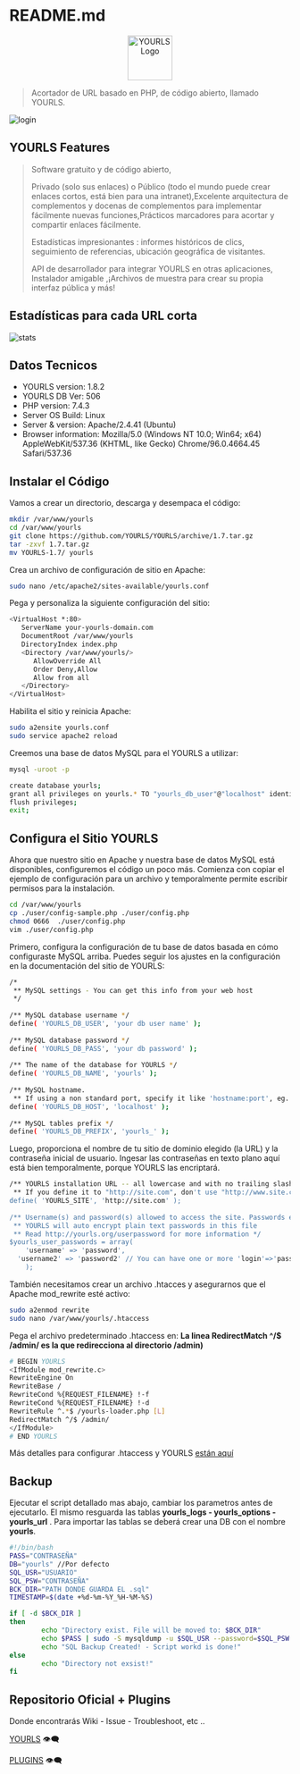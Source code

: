 # README.md

<p align="center">
  <a href="https://yourls.org">
    <img height="80" src="https://github.com/YOURLS/YOURLS/raw/master/images/yourls-logo.svg" alt="YOURLS Logo">
  </a>
</p>

>Acortador de URL basado en PHP, de código abierto, llamado YOURLS.

![login](https://user-images.githubusercontent.com/87372312/143458573-fca7a021-0c94-44b1-90ca-e3ca162f738b.png)


## YOURLS Features
>Software gratuito y de código abierto,
>
>Privado (solo sus enlaces) o Público (todo el mundo puede crear enlaces cortos, está bien para una intranet),Excelente arquitectura de complementos y docenas de complementos para implementar fácilmente nuevas funciones,Prácticos marcadores para acortar y compartir enlaces fácilmente.
>
>Estadísticas impresionantes : informes históricos de clics, seguimiento de referencias, ubicación geográfica de visitantes.
>
>API de desarrollador para integrar YOURLS en otras aplicaciones,
>Instalador amigable ,¡Archivos de muestra para crear su propia interfaz pública y más!

## Estadísticas para cada URL corta

![stats](https://user-images.githubusercontent.com/87372312/143271200-373be6d5-9fa3-4372-8422-ac3b61f1b23b.gif)




## Datos Tecnicos

- YOURLS version: 1.8.2
- YOURLS DB Ver: 506
- PHP version: 7.4.3
- Server OS Build: Linux
- Server & version: Apache/2.4.41 (Ubuntu)
- Browser information: Mozilla/5.0 (Windows NT 10.0; Win64; x64) AppleWebKit/537.36 (KHTML, like Gecko) Chrome/96.0.4664.45 Safari/537.36


## Instalar el Código
Vamos a crear un directorio, descarga y desempaca el código:
```bash
mkdir /var/www/yourls
cd /var/www/yourls
git clone https://github.com/YOURLS/YOURLS/archive/1.7.tar.gz
tar -zxvf 1.7.tar.gz 
mv YOURLS-1.7/ yourls
```
Crea un archivo de configuración de sitio en Apache:

```bash
sudo nano /etc/apache2/sites-available/yourls.conf
```
Pega y personaliza la siguiente configuración del sitio:

```bash
<VirtualHost *:80>
   ServerName your-yourls-domain.com
   DocumentRoot /var/www/yourls
   DirectoryIndex index.php
   <Directory /var/www/yourls/>
      AllowOverride All
      Order Deny,Allow
      Allow from all
   </Directory>
</VirtualHost>
```

Habilita el sitio y reinicia Apache:

```bash
sudo a2ensite yourls.conf 
sudo service apache2 reload
```

Creemos una base de datos MySQL para el YOURLS a utilizar:

```bash
mysql -uroot -p

create database yourls;
grant all privileges on yourls.* TO "yourls_db_user"@"localhost" identified by "yourls-pwd";
flush privileges;
exit;
```



## Configura el Sitio YOURLS

Ahora que nuestro sitio en Apache y nuestra base de datos MySQL está disponibles, configuremos el código un poco más.
Comienza con copiar el ejemplo de configuración para un archivo y temporalmente permite escribir permisos para la instalación.

```bash
cd /var/www/yourls
cp ./user/config-sample.php ./user/config.php
chmod 0666  ./user/config.php
vim ./user/config.php
```

Primero, configura la configuración de tu base de datos basada en cómo configuraste MySQL arriba. Puedes seguir los ajustes en la configuración en la documentación del sitio de YOURLS:

```bash
/*
 ** MySQL settings - You can get this info from your web host
 */
 
/** MySQL database username */
define( 'YOURLS_DB_USER', 'your db user name' );
 
/** MySQL database password */
define( 'YOURLS_DB_PASS', 'your db password' );
 
/** The name of the database for YOURLS */
define( 'YOURLS_DB_NAME', 'yourls' );
 
/** MySQL hostname.
 ** If using a non standard port, specify it like 'hostname:port', eg. 'localhost:9999' or '127.0.0.1:666' */
define( 'YOURLS_DB_HOST', 'localhost' );
 
/** MySQL tables prefix */
define( 'YOURLS_DB_PREFIX', 'yourls_' );
```

Luego, proporciona el nombre de tu sitio de dominio elegido (la URL) y la contraseña inicial de usuario. Ingesar las contraseñas en texto plano aquí está bien temporalmente, porque YOURLS las encriptará.

```bash
/** YOURLS installation URL -- all lowercase and with no trailing slash.
 ** If you define it to "http://site.com", don't use "http://www.site.com" in your browser (and vice-versa) */
define( 'YOURLS_SITE', 'http://site.com' );
 
/** Username(s) and password(s) allowed to access the site. Passwords either in plain text or as encrypted hashes
 ** YOURLS will auto encrypt plain text passwords in this file
 ** Read http://yourls.org/userpassword for more information */
$yourls_user_passwords = array(
    'username' => 'password',
  'username2' => 'password2' // You can have one or more 'login'=>'password' lines
    );
```

También necesitamos crear un archivo .htacces y asegurarnos que el Apache mod_rewrite esté activo:

```bash
sudo a2enmod rewrite
sudo nano /var/www/yourls/.htaccess
```

Pega el archivo predeterminado .htaccess en: **La linea RedirectMatch ^/$ /admin/ es la que redirecciona al directorio /admin)**

```bash
# BEGIN YOURLS
<IfModule mod_rewrite.c>
RewriteEngine On
RewriteBase /
RewriteCond %{REQUEST_FILENAME} !-f
RewriteCond %{REQUEST_FILENAME} !-d
RewriteRule ^.*$ /yourls-loader.php [L]
RedirectMatch ^/$ /admin/
</IfModule>
# END YOURLS
```

Más detalles para configurar .htaccess y YOURLS [están aquí](https://github.com/YOURLS/YOURLS/wiki/.htaccess)


## Backup

Ejecutar el script detallado mas abajo, cambiar los parametros antes de ejecutarlo. El mismo resguarda las tablas **yourls_logs - yourls_options - yourls_url** . Para importar las tablas se deberá crear una DB con el nombre **yourls**.


```bash
#!/bin/bash
PASS="CONTRASEÑA"
DB="yourls" //Por defecto
SQL_USR="USUARIO"
SQL_PSW="CONTRASEÑA"
BCK_DIR="PATH DONDE GUARDA EL .sql"
TIMESTAMP=$(date +%d-%m-%Y_%H-%M-%S)

if [ -d $BCK_DIR ]
then
        echo "Directory exist. File will be moved to: $BCK_DIR"
        echo $PASS | sudo -S mysqldump -u $SQL_USR --password=$SQL_PSW $DB > $BCK_DIR/BK-$TIMESTAMP.sql
        echo "SQL Backup Created! - Script workd is done!"
else
        echo "Directory not exsist!"
fi
```





## Repositorio Oficial + Plugins

Donde encontrarás Wiki - Issue - Troubleshoot, etc ..

[YOURLS](https://github.com/YOURLS/YOURLS) :eye_speech_bubble:	 

[PLUGINS](https://github.com/YOURLS/awesome-yourls) :eye_speech_bubble:	


